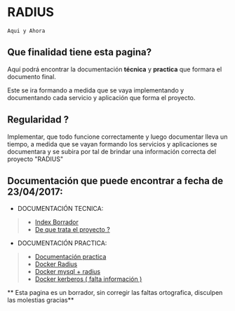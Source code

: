 # RADIUS
``Aqui y Ahora``

## Que finalidad tiene esta pagina?

Aquí podrá encontrar la documentación **técnica** y **practica** que
formara el documento final.

Este se ira formando a medida que se vaya implementando y documentando
cada servicio y aplicación que forma el proyecto.

## Regularidad ?

Implementar, que todo funcione correctamente y luego documentar lleva un
tiempo, a medida que se vayan formando los servicios y aplicaciones se 
documentara y se subira por tal de brindar una información correcta del 
proyecto "RADIUS"

## Documentación que puede encontrar a fecha de 23/04/2017:
+ DOCUMENTACIÓN TECNICA:
> + [Index Borrador](./index.md)
> + [De que trata el proyecto ?](./doc_de_que_trata_el_proyecto.md)
  
+ DOCUMENTACIÓN PRACTICA:
> + [Documentación practica](FreeRadius_on_Docker_with_Raspberry.md)
> + [Docker Radius](radius_server/README.md)
> + [Docker mysql + radius](mysql_server/README.md)
> + [Docker kerberos ( falta información )](kerberos_server/README.md)

    
    
** Esta pagina es un borrador, sin corregir las faltas ortografica, disculpen las molestias gracias**
